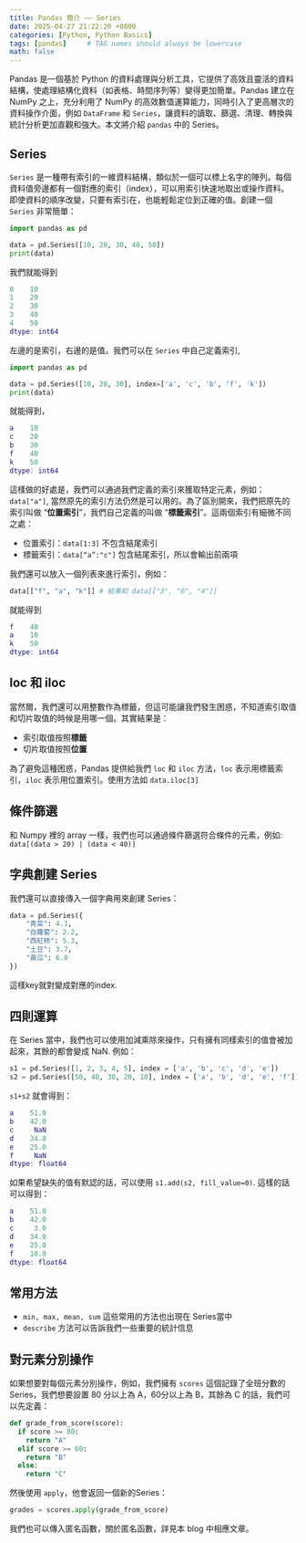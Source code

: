 ```yaml
---
title: Pandas 簡介 —— Series
date: 2025-04-27 21:22:20 +0800
categories: [Python, Python Basics]
tags: [pandas]     # TAG names should always be lowercase
math: false
---
```


Pandas 是一個基於 Python 的資料處理與分析工具，它提供了高效且靈活的資料結構，使處理結構化資料（如表格、時間序列等）變得更加簡單。Pandas 建立在 NumPy 之上，充分利用了 NumPy 的高效數值運算能力，同時引入了更高層次的資料操作介面，例如 `DataFrame` 和 `Series`，讓資料的讀取、篩選、清理、轉換與統計分析更加直觀和強大。本文將介紹 `pandas` 中的 Series。

## Series

`Series` 是一種帶有索引的一維資料結構，類似於一個可以標上名字的陣列。每個資料值旁邊都有一個對應的索引（index），可以用索引快速地取出或操作資料。即使資料的順序改變，只要有索引在，也能輕鬆定位到正確的值。創建一個 `Series` 非常簡單：

```python
import pandas as pd

data = pd.Series([10, 20, 30, 40, 50])
print(data)
```

我們就能得到

```lua
0    10
1    20
2    30
3    40
4    50
dtype: int64
```

左邊的是索引，右邊的是值。我們可以在 `Series` 中自己定義索引,

```python
import pandas as pd

data = pd.Series([10, 20, 30], index=['a', 'c', 'b', 'f', 'k'])
print(data)
```

就能得到，

```lua
a    10
c    20
b    30
f    40
k    50
dtype: int64
```

這樣做的好處是，我們可以通過我們定義的索引來獲取特定元素，例如：`data["a"]`, 當然原先的索引方法仍然是可以用的。為了區別開來，我們把原先的索引叫做 “**位置索引**”，我們自己定義的叫做 “**標籤索引**”。這兩個索引有細微不同之處：

* 位置索引：`data[1:3]` 不包含結尾索引
* 標籤索引：`data[“a”:"c"]` 包含結尾索引，所以會輸出前兩項

我們還可以放入一個列表來進行索引，例如：

```python
data[["f", "a", "k"]] # 結果和 data[["3", "0", "4"]]
```

就能得到

```lua
f    40
a    10
k    50
dtype: int64
```

## loc 和 iloc

當然爾，我們還可以用整數作為標籤，但這可能讓我們發生困惑，不知道索引取值和切片取值的時候是用哪一個。其實結果是：

* 索引取值按照**標籤**
* 切片取值按照**位置**

為了避免這種困惑，Pandas 提供給我們 `loc` 和 `iloc` 方法，`loc` 表示用標籤索引，`iloc` 表示用位置索引。使用方法如 `data.iloc[3]`

## 條件篩選

和 Numpy 裡的 array 一樣，我們也可以通過條件篩選符合條件的元素，例如: `data[(data > 20) | (data < 40)]`

## 字典創建 Series

我們還可以直接傳入一個字典用來創建 Series：

```python
data = pd.Series({
    "青菜": 4.1,
    "白蘿蔔": 2.2,
    "西紅柿": 5.3,
    "土豆": 3.7,
    "黃瓜": 6.8
})
```

這樣key就對變成對應的index.

## 四則運算

在 Series 當中，我們也可以使用加減乘除來操作，只有擁有同樣索引的值會被加起來，其餘的都會變成 NaN. 例如：

```python
s1 = pd.Series([1, 2, 3, 4, 5], index = ['a', 'b', 'c', 'd', 'e'])
s2 = pd.Series([50, 40, 30, 20, 10], index = ['a', 'b', 'd', 'e', 'f'])
```

`s1+s2` 就會得到：

```lua
a    51.0
b    42.0
c     NaN
d    34.0
e    25.0
f     NaN
dtype: float64
```

如果希望缺失的值有默認的話，可以使用 `s1.add(s2, fill_value=0)`.  這樣的話可以得到：

```lua
a    51.0
b    42.0
c     3.0
d    34.0
e    25.0
f    10.0
dtype: float64
```

## 常用方法

* `min, max, mean, sum` 這些常用的方法也出現在 Series當中
* `describe` 方法可以告訴我們一些重要的統計信息

## 對元素分別操作

如果想要對每個元素分別操作，例如，我們擁有 `scores` 這個記錄了全班分數的 Series，我們想要設置 80 分以上為 A，60分以上為 B，其餘為 C 的話，我們可以先定義：

```python
def grade_from_score(score):
  if score >= 80:
    return "A"
  elif score >= 60:
    return "B"
  else:
    return "C"
```

然後使用 `apply`，他會返回一個新的Series：

```python
grades = scores.apply(grade_from_score)
```

我們也可以傳入匿名函數，關於匿名函數，詳見本 blog 中相應文章。

